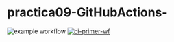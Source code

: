 # practica09-GitHubActions-
![example workflow](https://github.com/nezhalahnech/practica09-GitHubActions-/actions/workflows/ci-primer-wf.yml/badge.svg)
[![ci-primer-wf](https://github.com/nezhalahnech/practica09-GitHubActions/actions/workflows/ci-primer-wf.yml/badge.svg)](https://github.com/nezhalahnech/practica09-GitHubActions/actions/workflows/ci-primer-wf.yml)
